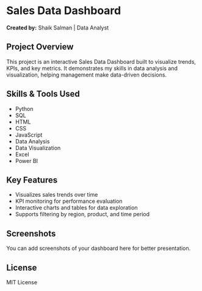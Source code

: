 # Sales Data Dashboard

**Created by:** Shaik Salman | Data Analyst

## Project Overview
This project is an interactive Sales Data Dashboard built to visualize trends, KPIs, and key metrics.
It demonstrates my skills in data analysis and visualization, helping management make data-driven decisions.

## Skills & Tools Used
- Python
- SQL
- HTML
- CSS
- JavaScript
- Data Analysis
- Data Visualization
- Excel
- Power BI

## Key Features
- Visualizes sales trends over time
- KPI monitoring for performance evaluation
- Interactive charts and tables for data exploration
- Supports filtering by region, product, and time period

## Screenshots
You can add screenshots of your dashboard here for better presentation.

## License
MIT License
